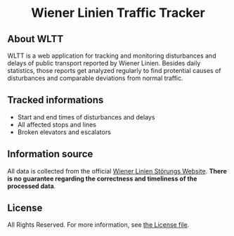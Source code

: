 <h1 align="center">Wiener Linien Traffic Tracker</h1>

## About WLTT

WLTT is a web application for tracking and monitoring disturbances and delays of public transport reported by Wiener Linien. Besides daily statistics, those reports get analyzed regularly to find protential causes of disturbances and comparable deviations from normal traffic.

## Tracked informations

- Start and end times of disturbances and delays
- All affected stops and lines
- Broken elevators and escalators

## Information source

All data is collected from the official [Wiener Linien Störungs Website](https://www.wienerlinien.at/eportal3/ep/programView.do?pageTypeId=66526&channelId=-46588&programId=69817). __There is no guarantee regarding the correctness and timeliness of the processed data__.

## License

All Rights Reserved. For more information, see [the License file](license.md).

